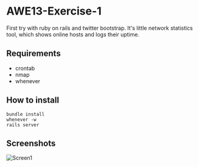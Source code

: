 AWE13-Exercise-1
================

First try with ruby on rails and twitter bootstrap. 
It's little network statistics tool, which shows online hosts and logs their uptime.

## Requirements ##

- crontab
- nmap
- whenever

## How to install ##

	bundle install
	whenever -w
	rails server

## Screenshots ##

![Screen1](/todo_add_pic.jpg "Main view")

